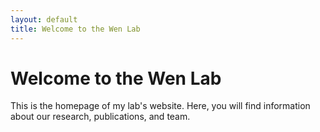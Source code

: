 ```yaml
---
layout: default
title: Welcome to the Wen Lab
---
```


# Welcome to the Wen Lab

This is the homepage of my lab's website. Here, you will find information about our research, publications, and team.

